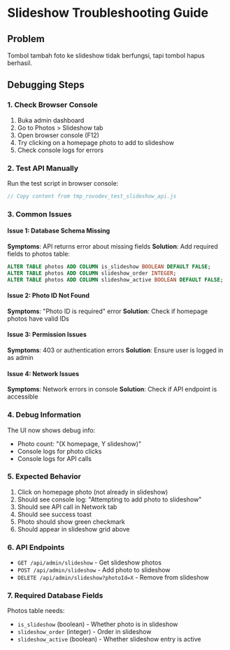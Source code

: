 # Slideshow Troubleshooting Guide

## Problem
Tombol tambah foto ke slideshow tidak berfungsi, tapi tombol hapus berhasil.

## Debugging Steps

### 1. Check Browser Console
1. Buka admin dashboard
2. Go to Photos > Slideshow tab
3. Open browser console (F12)
4. Try clicking on a homepage photo to add to slideshow
5. Check console logs for errors

### 2. Test API Manually
Run the test script in browser console:
```javascript
// Copy content from tmp_rovodev_test_slideshow_api.js
```

### 3. Common Issues

#### Issue 1: Database Schema Missing
**Symptoms**: API returns error about missing fields
**Solution**: Add required fields to photos table:
```sql
ALTER TABLE photos ADD COLUMN is_slideshow BOOLEAN DEFAULT FALSE;
ALTER TABLE photos ADD COLUMN slideshow_order INTEGER;
ALTER TABLE photos ADD COLUMN slideshow_active BOOLEAN DEFAULT FALSE;
```

#### Issue 2: Photo ID Not Found
**Symptoms**: "Photo ID is required" error
**Solution**: Check if homepage photos have valid IDs

#### Issue 3: Permission Issues
**Symptoms**: 403 or authentication errors
**Solution**: Ensure user is logged in as admin

#### Issue 4: Network Issues
**Symptoms**: Network errors in console
**Solution**: Check if API endpoint is accessible

### 4. Debug Information
The UI now shows debug info:
- Photo count: "(X homepage, Y slideshow)"
- Console logs for photo clicks
- Console logs for API calls

### 5. Expected Behavior
1. Click on homepage photo (not already in slideshow)
2. Should see console log: "Attempting to add photo to slideshow"
3. Should see API call in Network tab
4. Should see success toast
5. Photo should show green checkmark
6. Should appear in slideshow grid above

### 6. API Endpoints
- `GET /api/admin/slideshow` - Get slideshow photos
- `POST /api/admin/slideshow` - Add photo to slideshow
- `DELETE /api/admin/slideshow?photoId=X` - Remove from slideshow

### 7. Required Database Fields
Photos table needs:
- `is_slideshow` (boolean) - Whether photo is in slideshow
- `slideshow_order` (integer) - Order in slideshow
- `slideshow_active` (boolean) - Whether slideshow entry is active